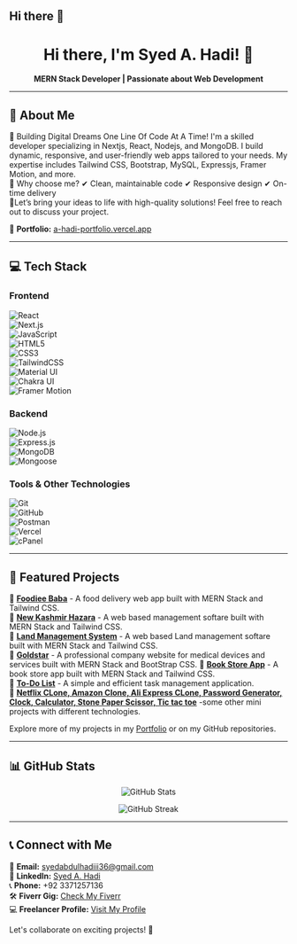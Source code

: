 ## Hi there 👋

<h1 align="center">Hi there, I'm Syed A. Hadi! 👋</h1>

<p align="center">
  <b>MERN Stack Developer | Passionate about Web Development</b>  
</p>

---

## 🚀 About Me  
🔹 Building Digital Dreams One Line Of Code At A Time!
   I'm a skilled developer specializing in Nextjs, React, Nodejs, and MongoDB. I build dynamic, responsive, and user-friendly web apps tailored to your needs. My expertise includes Tailwind CSS, Bootstrap, MySQL, 
   Expressjs, Framer Motion, and more.
<br/>
🔹 Why choose me?
   ✔ Clean, maintainable code
   ✔ Responsive design
   ✔ On-time delivery
   <br/>
🔹Let’s bring your ideas to life with high-quality solutions! Feel free to reach out to discuss your project. 
<br/>

📌 **Portfolio:** [a-hadi-portfolio.vercel.app](https://a-hadi-portfolio.vercel.app/)  

---

## 💻 Tech Stack  

### **Frontend**  
<!-- Tech Stack Badges -->

![React](https://img.shields.io/badge/-React-61DAFB?style=flat&logo=react&logoColor=white) <br/>
![Next.js](https://img.shields.io/badge/-Next.js-000000?style=flat&logo=next.js&logoColor=white)<br/>
![JavaScript](https://img.shields.io/badge/-JavaScript-F7DF1E?style=flat&logo=javascript&logoColor=black)<br/>
![HTML5](https://img.shields.io/badge/-HTML5-E34F26?style=flat&logo=html5&logoColor=white)<br/>
![CSS3](https://img.shields.io/badge/-CSS3-1572B6?style=flat&logo=css3)<br/>
![TailwindCSS](https://img.shields.io/badge/-TailwindCSS-38B2AC?style=flat&logo=tailwind-css&logoColor=white)<br/>
![Material UI](https://img.shields.io/badge/-Material%20UI-007FFF?style=flat&logo=mui&logoColor=white)<br/>
![Chakra UI](https://img.shields.io/badge/-Chakra%20UI-319795?style=flat&logo=chakra-ui&logoColor=white)<br/>
![Framer Motion](https://img.shields.io/badge/-Framer%20Motion-0055FF?style=flat&logo=framer&logoColor=white)<br/>


### **Backend**  
![Node.js](https://img.shields.io/badge/-Node.js-339933?style=flat&logo=node.js&logoColor=white)  
![Express.js](https://img.shields.io/badge/-Express.js-000000?style=flat&logo=express&logoColor=white)  
![MongoDB](https://img.shields.io/badge/-MongoDB-4EA94B?style=flat&logo=mongodb&logoColor=white)  
![Mongoose](https://img.shields.io/badge/-Mongoose-880000?style=flat)  

### **Tools & Other Technologies**  
<!-- Tools & Deployment Badges -->

![Git](https://img.shields.io/badge/-Git-F05032?style=flat&logo=git&logoColor=white) <br/>
![GitHub](https://img.shields.io/badge/-GitHub-181717?style=flat&logo=github) <br/>
![Postman](https://img.shields.io/badge/-Postman-FF6C37?style=flat&logo=postman&logoColor=white) <br/>
![Vercel](https://img.shields.io/badge/-Vercel-000000?style=flat&logo=vercel&logoColor=white) <br/>
![cPanel](https://img.shields.io/badge/-cPanel%2FShared%20Hosting-FF6C2C?style=flat&logo=cpanel&logoColor=white) <br/>
 

---

## 📌 Featured Projects  

🔹 **[Foodiee Baba](https://a-hadi-portfolio.vercel.app/)** - A food delivery web app built with MERN Stack and Tailwind CSS.  
🔹 **[New Kashmir Hazara](https://a-hadi-portfolio.vercel.app/)** - A web based management softare built with MERN Stack and Tailwind CSS.  
🔹 **[Land Management System](https://a-hadi-portfolio.vercel.app/)** - A web based Land management softare built with MERN Stack and Tailwind CSS.  
🔹 **[Goldstar](https://a-hadi-portfolio.vercel.app/)** - A professional company website for medical devices and services built with MERN Stack and BootStrap CSS.
🔹 **[Book Store App](https://a-hadi-portfolio.vercel.app/)** - A book store app built with MERN Stack and Tailwind CSS.  
🔹 **[To-Do List](https://a-hadi-portfolio.vercel.app/)** - A simple and efficient task management application.  
🔹 **[Netflix CLone, Amazon Clone, Ali Express CLone, Password Generator, Clock, Calculator, Stone Paper Scissor, Tic tac toe](https://a-hadi-portfolio.vercel.app/)** -some other mini projects with different technologies.  

Explore more of my projects in my [Portfolio](https://a-hadi-portfolio.vercel.app/) or on my GitHub repositories.  

---

## 📊 GitHub Stats  

<p align="center">
  <img src="https://github-readme-stats.vercel.app/api?username=A-Hadi-Official&show_icons=true&theme=radical" alt="GitHub Stats" />
</p>

<p align="center">
  <img src="https://github-readme-streak-stats.herokuapp.com/?user=A-Hadi-Official&theme=radical" alt="GitHub Streak" />
</p>

---

## 📞 Connect with Me  

📩 **Email:** syedabdulhadiii36@gmail.com  
💼 **LinkedIn:** [Syed A. Hadi](https://www.linkedin.com/in/syed-a-hadi)   <br/>
📞 **Phone:** +92 3371257136   <br/>
🛠️ **Fiverr Gig:** [Check My Fiverr](https://www.fiverr.com/s/8zlWAVp)   <br/>
💻 **Freelancer Profile:** [Visit My Profile](https://www.freelancer.com/u/SyedAbdulHadi0?frm=SyedAbdulHadi0&sb=t) <br/>


Let's collaborate on exciting projects! 🚀  


